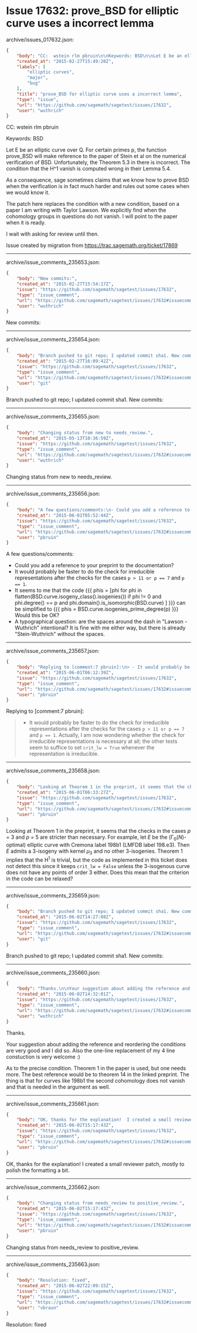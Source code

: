 # Issue 17632: prove_BSD for elliptic curve uses a incorrect lemma

archive/issues_017632.json:
```json
{
    "body": "CC:  wstein rlm pbruin\n\nKeywords: BSD\n\nLet E be an elliptic curve over Q. For certain primes p, the function prove_BSD will make reference to the paper of Stein et al on the numerical verification of BSD. Unfortunately, the Theorem 5.3 in there is incorrect. The condition that the H^1 vanish is computed wrong in their Lemma 5.4. \n\nAs a consequence, sage sometimes claims that we know how to prove BSD when the verification is in fact much harder and rules out some cases when we would know it.\n\nThe patch here replaces the condition with a new condition, based on a paper I am writing with Taylor Lawson. We explicitly find when the cohomology groups in questions do not vanish. I will point to the paper when it is ready.\n\nI wait with asking for review until then.\n\nIssue created by migration from https://trac.sagemath.org/ticket/17869\n\n",
    "created_at": "2015-02-27T15:49:20Z",
    "labels": [
        "elliptic curves",
        "major",
        "bug"
    ],
    "title": "prove_BSD for elliptic curve uses a incorrect lemma",
    "type": "issue",
    "url": "https://github.com/sagemath/sagetest/issues/17632",
    "user": "wuthrich"
}
```
CC:  wstein rlm pbruin

Keywords: BSD

Let E be an elliptic curve over Q. For certain primes p, the function prove_BSD will make reference to the paper of Stein et al on the numerical verification of BSD. Unfortunately, the Theorem 5.3 in there is incorrect. The condition that the H^1 vanish is computed wrong in their Lemma 5.4. 

As a consequence, sage sometimes claims that we know how to prove BSD when the verification is in fact much harder and rules out some cases when we would know it.

The patch here replaces the condition with a new condition, based on a paper I am writing with Taylor Lawson. We explicitly find when the cohomology groups in questions do not vanish. I will point to the paper when it is ready.

I wait with asking for review until then.

Issue created by migration from https://trac.sagemath.org/ticket/17869





---

archive/issue_comments_235653.json:
```json
{
    "body": "New commits:",
    "created_at": "2015-02-27T15:54:17Z",
    "issue": "https://github.com/sagemath/sagetest/issues/17632",
    "type": "issue_comment",
    "url": "https://github.com/sagemath/sagetest/issues/17632#issuecomment-235653",
    "user": "wuthrich"
}
```

New commits:



---

archive/issue_comments_235654.json:
```json
{
    "body": "Branch pushed to git repo; I updated commit sha1. New commits:",
    "created_at": "2015-02-27T16:09:42Z",
    "issue": "https://github.com/sagemath/sagetest/issues/17632",
    "type": "issue_comment",
    "url": "https://github.com/sagemath/sagetest/issues/17632#issuecomment-235654",
    "user": "git"
}
```

Branch pushed to git repo; I updated commit sha1. New commits:



---

archive/issue_comments_235655.json:
```json
{
    "body": "Changing status from new to needs_review.",
    "created_at": "2015-05-13T10:36:59Z",
    "issue": "https://github.com/sagemath/sagetest/issues/17632",
    "type": "issue_comment",
    "url": "https://github.com/sagemath/sagetest/issues/17632#issuecomment-235655",
    "user": "wuthrich"
}
```

Changing status from new to needs_review.



---

archive/issue_comments_235656.json:
```json
{
    "body": "A few questions/comments:\n- Could you add a reference to your preprint to the documentation?\n- It would probably be faster to do the check for irreducible representations after the checks for the cases `p > 11 or p == 7` and `p == 1`.\n- It seems to me that the code\n  {{{\n  phis = [phi for phi in flatten(BSD.curve.isogeny_class().isogenies())\n             if phi != 0 and\n             phi.degree() == p and\n             phi.domain().is_isomorphic(BSD.curve) ]\n  }}}\n  can be simplified to\n  {{{\n  phis = BSD.curve.isogenies_prime_degree(p) \n  }}}\n  Would this be OK?\n- A typographical question: are the spaces around the dash in \"Lawson - Wuthrich\" intentional?  It is fine with me either way, but there is already \"Stein-Wuthrich\" without the spaces.",
    "created_at": "2015-06-01T05:52:44Z",
    "issue": "https://github.com/sagemath/sagetest/issues/17632",
    "type": "issue_comment",
    "url": "https://github.com/sagemath/sagetest/issues/17632#issuecomment-235656",
    "user": "pbruin"
}
```

A few questions/comments:
- Could you add a reference to your preprint to the documentation?
- It would probably be faster to do the check for irreducible representations after the checks for the cases `p > 11 or p == 7` and `p == 1`.
- It seems to me that the code
  {{{
  phis = [phi for phi in flatten(BSD.curve.isogeny_class().isogenies())
             if phi != 0 and
             phi.degree() == p and
             phi.domain().is_isomorphic(BSD.curve) ]
  }}}
  can be simplified to
  {{{
  phis = BSD.curve.isogenies_prime_degree(p) 
  }}}
  Would this be OK?
- A typographical question: are the spaces around the dash in "Lawson - Wuthrich" intentional?  It is fine with me either way, but there is already "Stein-Wuthrich" without the spaces.



---

archive/issue_comments_235657.json:
```json
{
    "body": "Replying to [comment:7 pbruin]:\n> - It would probably be faster to do the check for irreducible representations after the checks for the cases `p > 11 or p == 7` and `p == 1`.\nActually, I am now wondering whether the check for irreducible representations is necessary at all; the other tests seem to suffice to set `crit_lw = True` whenever the representation is irreducible.",
    "created_at": "2015-06-01T06:12:39Z",
    "issue": "https://github.com/sagemath/sagetest/issues/17632",
    "type": "issue_comment",
    "url": "https://github.com/sagemath/sagetest/issues/17632#issuecomment-235657",
    "user": "pbruin"
}
```

Replying to [comment:7 pbruin]:
> - It would probably be faster to do the check for irreducible representations after the checks for the cases `p > 11 or p == 7` and `p == 1`.
Actually, I am now wondering whether the check for irreducible representations is necessary at all; the other tests seem to suffice to set `crit_lw = True` whenever the representation is irreducible.



---

archive/issue_comments_235658.json:
```json
{
    "body": "Looking at Theorem 1 in the preprint, it seems that the checks in the cases *p* = 3 and *p* = 5 are stricter than necessary.  For example, let *E* be the (\u0393<sub>0</sub>(*N*)-optimal) elliptic curve with Cremona label 198b1 (LMFDB label 198.e3).  Then *E* admits a 3-isogeny with kernel *\u03bc*<sub>3</sub> and no other 3-isogenies.  Theorem 1 implies that the H<sup>1</sup> is trivial, but the code as implemented in this ticket does not detect this since it keeps `crit_lw = False` unless the 3-isogenous curve does not have any points of order 3 either.  Does this mean that the criterion in the code can be relaxed?",
    "created_at": "2015-06-01T06:33:27Z",
    "issue": "https://github.com/sagemath/sagetest/issues/17632",
    "type": "issue_comment",
    "url": "https://github.com/sagemath/sagetest/issues/17632#issuecomment-235658",
    "user": "pbruin"
}
```

Looking at Theorem 1 in the preprint, it seems that the checks in the cases *p* = 3 and *p* = 5 are stricter than necessary.  For example, let *E* be the (Γ<sub>0</sub>(*N*)-optimal) elliptic curve with Cremona label 198b1 (LMFDB label 198.e3).  Then *E* admits a 3-isogeny with kernel *μ*<sub>3</sub> and no other 3-isogenies.  Theorem 1 implies that the H<sup>1</sup> is trivial, but the code as implemented in this ticket does not detect this since it keeps `crit_lw = False` unless the 3-isogenous curve does not have any points of order 3 either.  Does this mean that the criterion in the code can be relaxed?



---

archive/issue_comments_235659.json:
```json
{
    "body": "Branch pushed to git repo; I updated commit sha1. New commits:",
    "created_at": "2015-06-02T14:27:08Z",
    "issue": "https://github.com/sagemath/sagetest/issues/17632",
    "type": "issue_comment",
    "url": "https://github.com/sagemath/sagetest/issues/17632#issuecomment-235659",
    "user": "git"
}
```

Branch pushed to git repo; I updated commit sha1. New commits:



---

archive/issue_comments_235660.json:
```json
{
    "body": "Thanks.\n\nYour suggestion about adding the reference and reordering the conditions are very good and I did so. Also the one-line replacement of my 4 line constuction is very welcome :)\n\nAs to the precise condition. Theorem 1 in the paper is used, but one needs more. The best reference would be to theorem 14 in the linked preprint. The thing is that for curves like 198b1 the second cohomology does not vanish and that is needed in the argument as well.",
    "created_at": "2015-06-02T14:32:01Z",
    "issue": "https://github.com/sagemath/sagetest/issues/17632",
    "type": "issue_comment",
    "url": "https://github.com/sagemath/sagetest/issues/17632#issuecomment-235660",
    "user": "wuthrich"
}
```

Thanks.

Your suggestion about adding the reference and reordering the conditions are very good and I did so. Also the one-line replacement of my 4 line constuction is very welcome :)

As to the precise condition. Theorem 1 in the paper is used, but one needs more. The best reference would be to theorem 14 in the linked preprint. The thing is that for curves like 198b1 the second cohomology does not vanish and that is needed in the argument as well.



---

archive/issue_comments_235661.json:
```json
{
    "body": "OK, thanks for the explanation!  I created a small reviewer patch, mostly to polish the formatting a bit.",
    "created_at": "2015-06-02T15:17:43Z",
    "issue": "https://github.com/sagemath/sagetest/issues/17632",
    "type": "issue_comment",
    "url": "https://github.com/sagemath/sagetest/issues/17632#issuecomment-235661",
    "user": "pbruin"
}
```

OK, thanks for the explanation!  I created a small reviewer patch, mostly to polish the formatting a bit.



---

archive/issue_comments_235662.json:
```json
{
    "body": "Changing status from needs_review to positive_review.",
    "created_at": "2015-06-02T15:17:43Z",
    "issue": "https://github.com/sagemath/sagetest/issues/17632",
    "type": "issue_comment",
    "url": "https://github.com/sagemath/sagetest/issues/17632#issuecomment-235662",
    "user": "pbruin"
}
```

Changing status from needs_review to positive_review.



---

archive/issue_comments_235663.json:
```json
{
    "body": "Resolution: fixed",
    "created_at": "2015-06-02T22:09:15Z",
    "issue": "https://github.com/sagemath/sagetest/issues/17632",
    "type": "issue_comment",
    "url": "https://github.com/sagemath/sagetest/issues/17632#issuecomment-235663",
    "user": "vbraun"
}
```

Resolution: fixed
